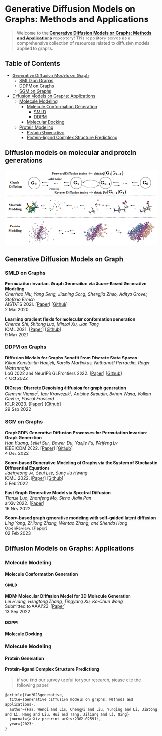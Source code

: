 # Generative Diffusion Models on Graphs: Methods and Applications
> 
> Welcome to the [**Generative Diffusion Models on Graphs: Methods and Applications**](https://arxiv.org/abs/2302.02591) repository! 
> This repository serves as a comprehensive collection of resources related to diffusion models applied to graphs. 
>

## Table of Contents
- [Generative Diffusion Models on Graph](#Generative-Diffusion-Models-on-Graph)
  - [SMLD on Graphs](#SMLD-on-Graphs)
  - [DDPM on Graphs](#DDPM-on-Graphs)
  - [SGM on Graphs](#SGM-on-Graphs)
- [Diffusion Models on Graphs: Applications](#Diffusion-Models-on-Graphs:-Applications)
  - [Molecule Modeling](#Molecule-Modeling)
    - [Molecule Conformation Generation](#Molecule-Conformation-Generation)
      - [SMLD](#smld1) 
      - [DDPM](#ddpm1)
    - [Molecular Docking](#Molecule-Docking)
  - [Protein Modeling](#Protein-Modeling)
    - [Protein Generation](#Protein-Generation)
    - [Protein-ligand Complex Structure Predictiong](#Protein-ligand-Complex-Structure-Predictiong)

## Diffusion models on molecular and protein generations

![Diffusion_models_on_molecular_and_protein_generations](Figure/Graph-Diffusion.png)

## Generative Diffusion Models on Graph

### SMLD on Graphs

**Permutation Invariant Graph Generation via Score-Based Generative Modeling** \
*Chenhao Niu, Yang Song, Jiaming Song, Shengjia Zhao, Aditya Grover, Stefano Ermon* \
AISTATS 2021. [[Paper](https://arxiv.org/abs/2003.00638)] [[Github](https://github.com/ermongroup/GraphScoreMatching)] \
2 Mar 2020

**Learning gradient fields for molecular conformation generation** \
*Chence Shi, Shitong Luo, Minkai Xu, Jian Tang* \
ICML 2021. [[Paper](https://arxiv.org/abs/2105.03902)] [[Github](https://github.com/DeepGraphLearning/ConfGF)] \
9 May 2021

### DDPM on Graphs

**Diffusion Models for Graphs Benefit From Discrete State Spaces** \
*Kilian Konstantin Haefeli, Karolis Martinkus, Nathanaël Perraudin, Roger Wattenhofer* \
LoG 2022 and NeurIPS GLFrontiers 2022. [[Paper](https://arxiv.org/abs/2210.01549)] [[Github](https://github.com/kilian888/discrete_dppm_graphs)] \
4 Oct 2022

**DiGress: Discrete Denoising diffusion for graph generation** \
*Clement Vignac<sup>1</sup>, Igor Krawczuk<sup>1</sup>, Antoine Siraudin, Bohan Wang, Volkan Cevher, Pascal Frossard* \
ICLR 2023. [[Paper](https://arxiv.org/abs/2209.14734)] [[Github](https://github.com/cvignac/digress)] \
29 Sep 2022

### SGM on Graphs

**GraphGDP: Generative Diffusion Processes for Permutation Invariant Graph Generation** \
*Han Huang, Leilei Sun, Bowen Du, Yanjie Fu, Weifeng Lv* \
IEEE ICDM 2022. [[Paper](https://arxiv.org/abs/2212.01842)] [[Github](https://github.com/graph-0/graphgdp)] \
4 Dec 2022

**Score-based Generative Modeling of Graphs via the System of Stochastic Differential Equations** \
*Jaehyeong Jo, Seul Lee, Sung Ju Hwang* \
ICML, 2022.  [[Paper](https://arxiv.org/abs/2202.02514)] [[Github](https://github.com/harryjo97/gdss)] \
5 Feb 2022

**Fast Graph Generative Model via Spectral Diffusion** \
*Tianze Luo, Zhanfeng Mo, Sinno Jialin Pan* \
arXiv 2022. [[Paper](https://arxiv.org/abs/2211.08892)] \
16 Nov 2022

**Score-based graph generative modeling with self-guided latent diffusion** \
*Ling Yang, Zhilong Zhang, Wentao Zhang, and Shenda Hong* \
OpenReview. [[Paper](https://openreview.net/forum?id=AykEgQNPJEK)] \
02 Feb 2023

## Diffusion Models on Graphs: Applications

### Molecule Modeling

#### Molecule Conformation Generation

#### <a id="smld1"> SMLD </a>

**MDM: Molecular Diffusion Model for 3D Molecule Generation** \
*Lei Huang, Hengtong Zhang, Tingyang Xu, Ka-Chun Wong* \
Submitted to AAAI'23. [[Paper](https://arxiv.org/abs/2209.05710)] \
13 Sep 2022

#### <a id="ddpm1"> DDPM </a>


#### Molecule Docking

###  Molecule Modeling

#### Protein Generation

#### Protein-ligand Complex Structure Predictiong

> If you find our survey useful for your research, please cite the following paper:
```
@article{fan2023generative,
  title={Generative diffusion models on graphs: Methods and applications},
  author={Fan, Wenqi and Liu, Chengyi and Liu, Yunqing and Li, Jiatong and Li, Hang and Liu, Hui and Tang, Jiliang and Li, Qing},
  journal={arXiv preprint arXiv:2302.02591},
  year={2023}
}
```
